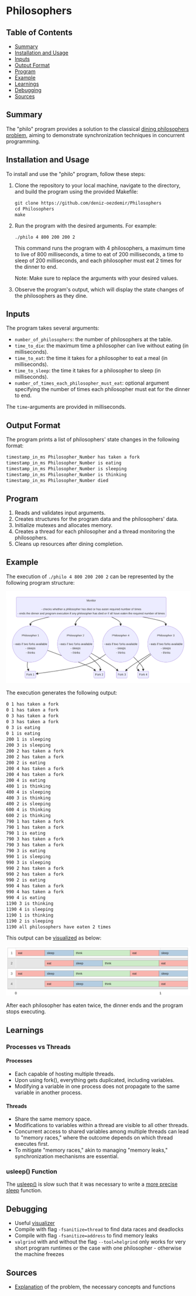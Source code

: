 # Philosophers

## Table of Contents
- [Summary](#summary)
- [Installation and Usage](#installation-and-usage)
- [Inputs](#inputs)
- [Output Format](#output-format)
- [Program](#program)
- [Example](#example)
- [Learnings](#learnings)
- [Debugging](#debugging)
- [Sources](#sources)

## Summary
The "philo" program provides a solution to the classical [dining philosophers problem](https://en.wikipedia.org/wiki/Dining_philosophers_problem), aiming to demonstrate synchronization techniques in concurrent programming.

## Installation and Usage

To install and use the "philo" program, follow these steps:

1. Clone the repository to your local machine, navigate to the directory, and build the program using the provided Makefile:
	```
	git clone https://github.com/deniz-oezdemir/Philosophers
	cd Philosophers
	make
	```

2. Run the program with the desired arguments. For example:
	```
	./philo 4 800 200 200 2
	```

	This command runs the program with 4 philosophers, a maximum time to live of 800 milliseconds, a time to eat of 200 milliseconds, a time to sleep of 200 milliseconds, and each philosopher must eat 2 times for the dinner to end.

	Note: Make sure to replace the arguments with your desired values.

3. Observe the program's output, which will display the state changes of the philosophers as they dine.


## Inputs
The program takes several arguments:
- `number_of_philosophers`: the number of philosophers at the table.
- `time_to_die`: the maximum time a philosopher can live without eating (in milliseconds).
- `time_to_eat`: the time it takes for a philosopher to eat a meal (in milliseconds).
- `time_to_sleep`: the time it takes for a philosopher to sleep (in milliseconds).
- `number_of_times_each_philosopher_must_eat`: optional argument specifying the number of times each philosopher must eat for the dinner to end.

The `time`-arguments are provided in milliseconds.

## Output Format
The program prints a list of philosophers' state changes in the following format:

```
timestamp_in_ms Philosopher_Number has taken a fork
timestamp_in_ms Philosopher_Number is eating
timestamp_in_ms Philosopher_Number is sleeping
timestamp_in_ms Philosopher_Number is thinking
timestamp_in_ms Philosopher_Number died
```

## Program
1. Reads and validates input arguments.
2. Creates structures for the program data and the philosophers' data.
3. Initialize mutexes and allocates memory.
4. Creates a thread for each philosopher and a thread monitoring the philosophers.
5. Cleans up resources after dining completion.

## Example
The execution of `./philo 4 800 200 200 2` can be represented by the following program structure:

![Structure diagram](./Diagram.png)

The execution generates the following output:

```
0 1 has taken a fork
0 1 has taken a fork
0 3 has taken a fork
0 3 has taken a fork
0 3 is eating
0 1 is eating
200 1 is sleeping
200 3 is sleeping
200 2 has taken a fork
200 2 has taken a fork
200 2 is eating
200 4 has taken a fork
200 4 has taken a fork
200 4 is eating
400 1 is thinking
400 4 is sleeping
400 3 is thinking
400 2 is sleeping
600 4 is thinking
600 2 is thinking
790 1 has taken a fork
790 1 has taken a fork
790 1 is eating
790 3 has taken a fork
790 3 has taken a fork
790 3 is eating
990 1 is sleeping
990 3 is sleeping
990 2 has taken a fork
990 2 has taken a fork
990 2 is eating
990 4 has taken a fork
990 4 has taken a fork
990 4 is eating
1190 3 is thinking
1190 4 is sleeping
1190 1 is thinking
1190 2 is sleeping
1190 all philosophers have eaten 2 times
```
This output can be [visualized](https://nafuka11.github.io/philosophers-visualizer/) as below:

![Example visualization](./Example.png)

After each philosopher has eaten twice, the dinner ends and the program stops executing.

## Learnings
### Processes vs Threads
#### Processes
- Each capable of hosting multiple threads.
- Upon using fork(), everything gets duplicated, including variables.
- Modifying a variable in one process does not propagate to the same variable in another process.
#### Threads
- Share the same memory space.
- Modifications to variables within a thread are visible to all other threads.
- Concurrent access to shared variables among multiple threads can lead to "memory races," where the outcome depends on which thread executes first.
- To mitigate "memory races," akin to managing "memory leaks," synchronization mechanisms are essential.

### usleep() Function
The [usleep()](https://man7.org/linux/man-pages/man3/usleep.3.html) is slow such that it was necessary to write a [more precise sleep](https://medium.com/@jalal92/the-dining-philosophers-7157cc05315) function.

## Debugging
- Useful [visualizer](https://nafuka11.github.io/philosophers-visualizer/)
- Compile with flag `-fsanitize=thread` to find data races and deadlocks
- Compile with flag `-fsanitize=address` to find memory leaks
- `valgrind` with and without the flag `--tool=helgrind` only works for very short program runtimes or the case with one philosopher - otherwise the machine freezes

## Sources
- [Explanation](https://42-cursus.gitbook.io/guide/rank-03/philosophers) of the problem, the necessary concepts and functions
